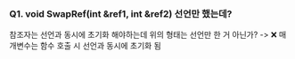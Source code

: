 ### Q1. void SwapRef(int &ref1, int &ref2) 선언만 했는데?
참조자는 선언과 동시에 초기화 해야하는데 위의 형태는 선언만 한 거 아닌가?
-> ❌ 매개변수는 함수 호출 시 선언과 동시에 초기화 됨